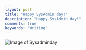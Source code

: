 ```yaml
---
layout: post
title: "Happy SysAdmin day!"
description: "Happy SysAdmin day!"
comments: true
keywords: "Writing"
---
```

![Image of Sysadminday](https://uc7ffdd7c6e019f17a92d5cadbe8.dl.dropboxusercontent.com/cd/0/inline/A22-GxWcXLndPURmk_7_Tt_NNq5eqBsGr1zuVujfQ5v6CsL0X6xvFn3nWUDP9Mui-gXYG-oiNz7OBuGkdbreWADeWcpUUdjqI1I9A7xhv1y3GysXtxxg_ViXv4ycZme24FE/file#)
